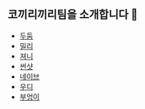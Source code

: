 ## 코끼리끼리팀을 소개합니다 🐘

- [두둠]()
- [밀리]()
- [져니]()
- [썬샷]()
- [네이브]()
- [우디]()
- [부엉이](./booung/README.md)

